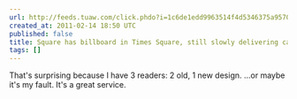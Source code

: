 ```yaml
---
url: http://feeds.tuaw.com/click.phdo?i=1c6de1edd9963514f4d5346375a95708
created_at: 2011-02-14 18:50 UTC
published: false
title: Square has billboard in Times Square, still slowly delivering card readers
tags: []
---
```


That's surprising because I have 3 readers: 2 old, 1 new design. ...or maybe it's my fault. It's a great service.
